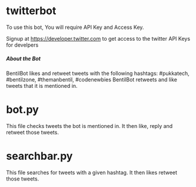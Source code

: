# twitterbot
To use this bot,
You will require API Key and Access Key.


Signup at https://developer.twitter.com to get access to the twitter API Keys for develpers

##### About the Bot ######
BentilBot likes and retweet tweets with the following hashtags: #pukkatech, #bentilzone, #themanbentil, #codenewbies
BentilBot retweets and like tweets that it is mentioned in.
# bot.py
This file checks tweets the bot is mentioned in.
It then like, reply and retweet those tweets.

# searchbar.py
This file searches for tweets with a given hashtag.
It then likes retweet those tweets.
